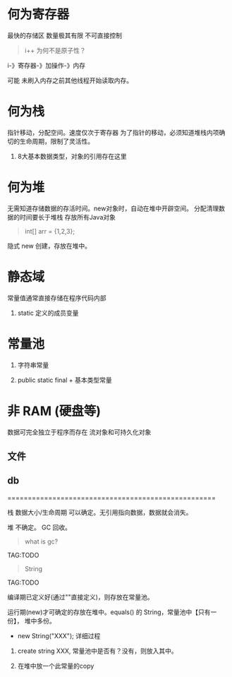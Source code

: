 # 何为寄存器

最快的存储区
数量极其有限
不可直接控制

> i++ 为何不是原子性？

i-》寄存器-》加操作-》内存

可能 未刷入内存之前其他线程开始读取内存。



# 何为栈

指针移动，分配空间。速度仅次于寄存器
为了指针的移动，必须知道堆栈内项确切的生命周期，限制了灵活性。

1) 8大基本数据类型，对象的引用存在这里




# 何为堆

无需知道存储数据的存活时间。new对象时，自动在堆中开辟空间。
分配清理数据的时间要长于堆栈
存放所有Java对象

> int[] arr = {1,2,3}; 

隐式 new 创建，存放在堆中。


# 静态域

常量值通常直接存储在程序代码内部

1) static 定义的成员变量



# 常量池

1) 字符串常量

2) public static final + 基本类型常量


# 非 RAM (硬盘等)  

数据可完全独立于程序而存在
流对象和可持久化对象

## 文件

## db

===================================================

栈 数据大小/生命周期 可以确定。无引用指向数据，数据就会消失。

堆 不确定。 GC 回收。

> what is gc?

TAG:TODO



> String

TAG:TODO

编译期已定义好(通过""直接定义)，则存放在常量池。

运行期(new)才可确定的存放在堆中。equals() 的 String，常量池中【只有一份】， 堆中多份。
 
- new String("XXX"); 详细过程

1. create string XXX, 常量池中是否有？没有，则放入其中。

2. 在堆中放一个此常量的copy




  








